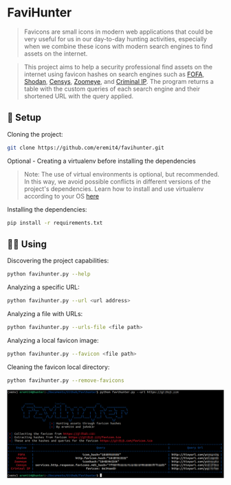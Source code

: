 # FaviHunter
> Favicons are small icons in modern web applications that could be very useful for us in our day-to-day hunting activities, especially when we combine these icons with modern search engines to find assets on the internet. 

> This project aims to help a security professional find assets on the internet using favicon hashes on search engines such as [FOFA](https://en.fofa.info/), [Shodan](https://www.shodan.io/), [Censys](https://search.censys.io/), [Zoomeye](https://www.zoomeye.org/), and [Criminal IP](https://www.criminalip.io/).
The program returns a table with the custom queries of each search engine and their shortened URL with the query applied.

## 🔧 Setup

Cloning the project:
```bash
git clone https://github.com/eremit4/favihunter.git
```
Optional - Creating a virtualenv before installing the dependencies
> Note: The use of virtual environments is optional, but recommended. In this way, we avoid possible conflicts in different versions of the project's dependencies.
> Learn how to install and use virtualenv according to your OS [here](https://virtualenv.pypa.io/en/latest/)

Installing the dependencies:
```bash
pip install -r requirements.txt
```

## 🕵️‍♂️ Using

Discovering the project capabilities:
```bash
python favihunter.py --help
```

Analyzing a specific URL:
```bash
python favihunter.py --url <url address>
```

Analyzing a file with URLs:
```bash
python favihunter.py --urls-file <file path>
```

Analyzing a local favicon image:
```bash
python favihunter.py --favicon <file path>
```

Cleaning the favicon local directory:
```bash
python favihunter.py --remove-favicons
```

![](./logo/favihunter_ex.png)
